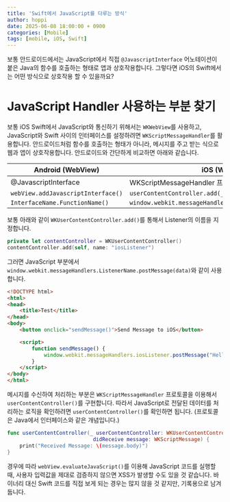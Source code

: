 ```yaml
---
title: 'Swift에서 JavaScript를 다루는 방식'
author: hoppi
date: 2025-06-08 18:00:00 + 0900
categories: [Mobile]
tags: [mobile, iOS, Swift]
---
```

보통 안드로이드에서는 JavaScript에서 직접 `@JavascriptInterface` 어노테이션이 붙은 Java의 함수를 호출하는 형태로 앱과 상호작용합니다. 그렇다면 iOS의 Swift에서는 어떤 방식으로 상호작용 할 수 있을까요?

# JavaScript Handler 사용하는 부분 찾기
보통 iOS Swift에서 JavaScript와 통신하기 위해서는 `WKWebView`를 사용하고, JavaScript와 Swift 사이의 인터페이스를 설정하려면 `WKScriptMessageHandler`를 활용합니다. 안드로이드처럼 함수를 호출하는 형태가 아니라, 메시지를 주고 받는 식으로 웹과 앱이 상호작용합니다. 안드로이드와 간단하게 비교하면 아래와 같습니다.

| **Android (WebView)**              | **iOS (WKWebView)**                                 |
|-------------------------------|--------------------------------------------------|
| @JavascriptInterface         | WKScriptMessageHandler 프로토콜 구현           |
| `webView.addJavascriptInterface()` | `userContentController.add(_:name:)`      |
|  `InterfaceName.FunctionName()`        | `window.webkit.messageHandlers.ListenerName.postMessage(...)` |


보통 아래와 같이 `WKUserContentController.add()`를 통해서 Listener의 이름을 지정합니다.
```swift
private let contentController = WKUserContentController()
contentController.add(self, name: "iosListener")
```

그러면 JavaScript 부분에서 `window.webkit.messageHandlers.ListenerName.postMessage(data)`와 같이 사용합니다. 
```html
<!DOCTYPE html>
<html>
<head>
    <title>Test</title>
</head>
<body>
    <button onclick="sendMessage()">Send Message to iOS</button>

    <script>
        function sendMessage() {
            window.webkit.messageHandlers.iosListener.postMessage("Hello iOS");
        }
    </script>
</body>
</html>
```

메시지를 수신하여 처리하는 부분은 `WKScriptMessageHandler` 프로토콜을 이용해서 `userContentController()`를 구현합니다. 따라서 JavaScript로 전달된 데이터를 처리하는 로직을 확인하려면 `userContentController()`를 확인하면 됩니다. (프로토콜은 Java에서 인터페이스와 같은 개념입니다.)
```swift
func userContentController(_ userContentController: WKUserContentController,
                            didReceive message: WKScriptMessage) {
    print("Received Message: \(message.body)")
}
```
경우에 따라 `webView.evaluateJavaScript()`를 이용해 JavaScript 코드를 실행할 때, 사용자 입력값을 제대로 검증하지 않으면 XSS가 발생할 수도 있을 것 같습니다. 바이너리 대신 Swift 코드를 직접 보게 되는 경우는 많지 않을 것 같지만, 기록용으로 남겨둡니다.